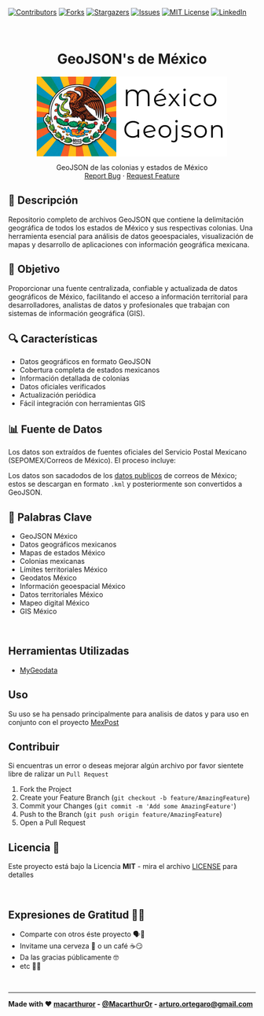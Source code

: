 <!-- PROJECT SHIELDS -->
[![Contributors][contributors-shield]][contributors-url]
[![Forks][forks-shield]][forks-url]
[![Stargazers][stars-shield]][stars-url]
[![Issues][issues-shield]][issues-url]
[![MIT License][license-shield]][license-url]
[![LinkedIn][linkedin-shield]][linkedin-url]



<!-- PROJECT LOGO -->
<br />
<p align="center">
  <h1 align="center">GeoJSON's de México</h1>

  <div align="center">
    <img align="center" src="./Logo.png" alt="Image Alt Text">
  </div>

  <p align="center">
    GeoJSON de las colonias y estados de México
    <br />
    <a href="https://github.com/open-mexico/mexico-geojson/issues">Report Bug</a>
    ·
    <a href="https://github.com/open-mexico/mexico-geojson/issues">Request Feature</a>
  </p>
</p>

## 📍 Descripción

Repositorio completo de archivos GeoJSON que contiene la delimitación geográfica de todos los estados de México y sus respectivas colonias. Una herramienta esencial para análisis de datos geoespaciales, visualización de mapas y desarrollo de aplicaciones con información geográfica mexicana.

## 🎯 Objetivo

Proporcionar una fuente centralizada, confiable y actualizada de datos geográficos de México, facilitando el acceso a información territorial para desarrolladores, analistas de datos y profesionales que trabajan con sistemas de información geográfica (GIS).

## 🔍 Características

- Datos geográficos en formato GeoJSON
- Cobertura completa de estados mexicanos
- Información detallada de colonias
- Datos oficiales verificados
- Actualización periódica
- Fácil integración con herramientas GIS

## 📊 Fuente de Datos

Los datos son extraídos de fuentes oficiales del Servicio Postal Mexicano (SEPOMEX/Correos de México). El proceso incluye:

Los datos son sacadodos de los [datos publicos](https://datos.gob.mx/busca/dataset/ubicacion-de-codigos-postales-en-mexico) de correos de México; estos se descargan en formato `.kml` y posteriormente son convertidos a GeoJSON.

## 🔑 Palabras Clave
- GeoJSON México
- Datos geográficos mexicanos
- Mapas de estados México
- Colonias mexicanas
- Límites territoriales México
- Geodatos México
- Información geoespacial México
- Datos territoriales México
- Mapeo digital México
- GIS México

<br>

## **Herramientas Utilizadas**

* [MyGeodata](https://mygeodata.cloud/converter/kml-to-geojson)

## Uso

Su uso se ha pensado principalmente para analisis de datos y para uso en conjunto con el proyecto [MexPost](https://github.com/open-mexico/mexpost)

## Contribuir

Si encuentras un error o deseas mejorar algún archivo por favor sientete libre de ralizar un `Pull Request`

1. Fork the Project
2. Create your Feature Branch (`git checkout -b feature/AmazingFeature`)
3. Commit your Changes (`git commit -m 'Add some AmazingFeature'`)
4. Push to the Branch (`git push origin feature/AmazingFeature`)
5. Open a Pull Request


## Licencia 📄

Este proyecto está bajo la Licencia **MIT** - mira el archivo [LICENSE](LICENSE) para detalles

<br>

## Expresiones de Gratitud 🤗😻

* Comparte con otros éste proyecto 🗣📢
* Invitame una cerveza 🍺 o un café ☕😏
* Da las gracias públicamente 🤓
* etc 🤔🙃

<br>

---
**Made with ❤️  [macarthuror](https://github.com/macarthuror) - [@MacarthurOr](https://twitter.com/MacarthurOr) - arturo.ortegaro@gmail.com**


<!-- MARKDOWN LINKS & IMAGES -->
[contributors-shield]: https://img.shields.io/github/contributors/open-mexico/mexico-geojson?style=flat-square
[contributors-url]: https://github.com/open-mexico/mexico-geojson/graphs/contributors
[forks-shield]: https://img.shields.io/github/forks/open-mexico/mexico-geojson?style=flat-square
[forks-url]: https://github.com/open-mexico/mexico-geojson/network/members
[stars-shield]: https://img.shields.io/github/stars/open-mexico/mexico-geojson?style=flat-square
[stars-url]: https://github.com/open-mexico/mexico-geojson/stargazers
[issues-shield]: https://img.shields.io/github/issues/open-mexico/mexico-geojson?style=flat-square
[issues-url]: https://github.com/open-mexico/mexico-geojson/issues
[license-shield]: https://img.shields.io/github/license/open-mexico/mexico-geojson?style=flat-square
[license-url]: https://github.com/open-mexico/mexico-geojson/blob/master/LICENSE
[linkedin-shield]: https://img.shields.io/badge/-LinkedIn-black.svg?style=flat-square&logo=linkedin&colorB=555
[linkedin-url]: https://www.linkedin.com/in/macarthuror/
